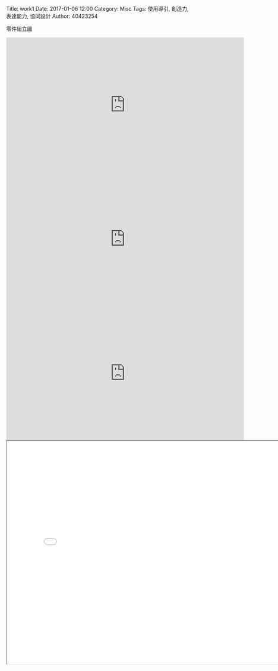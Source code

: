 Title: work1
Date: 2017-01-06 12:00
Category: Misc
Tags: 使用導引, 創造力, 表達能力, 協同設計
Author: 40423254


零件組立圖
<iframe src="https://player.vimeo.com/video/198347916" width="640" height="361" frameborder="0" webkitallowfullscreen mozallowfullscreen allowfullscreen></iframe>


<iframe src="https://player.vimeo.com/video/198347961" width="640" height="361" frameborder="0" webkitallowfullscreen mozallowfullscreen allowfullscreen></iframe>


<iframe src="https://player.vimeo.com/video/198347971" width="640" height="361" frameborder="0" webkitallowfullscreen mozallowfullscreen allowfullscreen></iframe>

<iframe src="./../data/resemble.html" width="800" height="600"></iframe>
